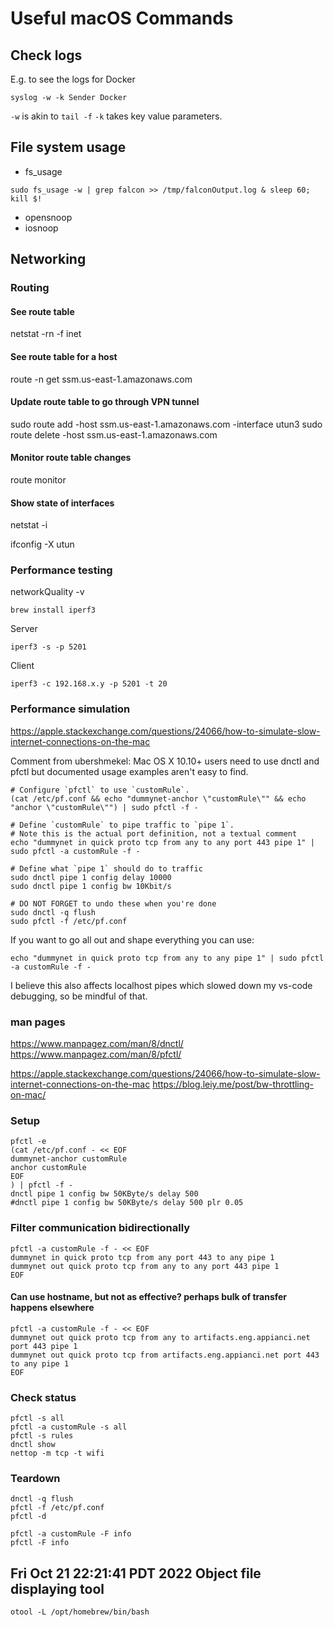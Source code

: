# Useful macOS Commands

## Check logs
E.g. to see the logs for Docker
```
syslog -w -k Sender Docker
```
`-w` is akin to `tail -f`
`-k` takes key value parameters.

## File system usage
* fs_usage
```
sudo fs_usage -w | grep falcon >> /tmp/falconOutput.log & sleep 60; kill $!
```
* opensnoop
* iosnoop

## Networking

### Routing

#### See route table
netstat -rn -f inet

#### See route table for a host
route -n get ssm.us-east-1.amazonaws.com

#### Update route table to go through VPN tunnel
sudo route add -host ssm.us-east-1.amazonaws.com -interface utun3
sudo route delete -host ssm.us-east-1.amazonaws.com

#### Monitor route table changes
route monitor

#### Show state of interfaces
netstat -i

ifconfig -X utun

### Performance testing
networkQuality -v

```
brew install iperf3
```

Server
```
iperf3 -s -p 5201
```

Client
```
iperf3 -c 192.168.x.y -p 5201 -t 20
```

### Performance simulation
https://apple.stackexchange.com/questions/24066/how-to-simulate-slow-internet-connections-on-the-mac

Comment from ubershmekel:
Mac OS X 10.10+ users need to use dnctl and pfctl but documented usage examples aren't easy to find.

```
# Configure `pfctl` to use `customRule`.
(cat /etc/pf.conf && echo "dummynet-anchor \"customRule\"" && echo "anchor \"customRule\"") | sudo pfctl -f -

# Define `customRule` to pipe traffic to `pipe 1`.
# Note this is the actual port definition, not a textual comment
echo "dummynet in quick proto tcp from any to any port 443 pipe 1" | sudo pfctl -a customRule -f -

# Define what `pipe 1` should do to traffic
sudo dnctl pipe 1 config delay 10000
sudo dnctl pipe 1 config bw 10Kbit/s

# DO NOT FORGET to undo these when you're done
sudo dnctl -q flush
sudo pfctl -f /etc/pf.conf
```
If you want to go all out and shape everything you can use:

```
echo "dummynet in quick proto tcp from any to any pipe 1" | sudo pfctl -a customRule -f -
```
I believe this also affects localhost pipes which slowed down my vs-code debugging, so be mindful of that.

### man pages
https://www.manpagez.com/man/8/dnctl/
https://www.manpagez.com/man/8/pfctl/


https://apple.stackexchange.com/questions/24066/how-to-simulate-slow-internet-connections-on-the-mac
https://blog.leiy.me/post/bw-throttling-on-mac/

### Setup

```
pfctl -e
(cat /etc/pf.conf - << EOF
dummynet-anchor customRule
anchor customRule
EOF
) | pfctl -f -
dnctl pipe 1 config bw 50KByte/s delay 500
#dnctl pipe 1 config bw 50KByte/s delay 500 plr 0.05
```

### Filter communication bidirectionally
```
pfctl -a customRule -f - << EOF
dummynet in quick proto tcp from any port 443 to any pipe 1
dummynet out quick proto tcp from any to any port 443 pipe 1
EOF
```

#### Can use hostname, but not as effective? perhaps bulk of transfer happens elsewhere
```
pfctl -a customRule -f - << EOF
dummynet out quick proto tcp from any to artifacts.eng.appianci.net port 443 pipe 1
dummynet out quick proto tcp from artifacts.eng.appianci.net port 443 to any pipe 1
EOF
```

### Check status
```
pfctl -s all
pfctl -a customRule -s all
pfctl -s rules
dnctl show
nettop -m tcp -t wifi
```

### Teardown
```
dnctl -q flush
pfctl -f /etc/pf.conf
pfctl -d

pfctl -a customRule -F info
pfctl -F info
```

## Fri Oct 21 22:21:41 PDT 2022 Object file displaying tool
```
otool -L /opt/homebrew/bin/bash
```
